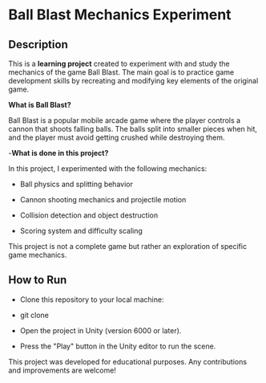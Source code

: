 # Ball Blast Mechanics Experiment

## Description

This is a **learning project** created to experiment with and study the mechanics of the game Ball Blast. The main goal is to practice game development skills by recreating and modifying key elements of the original game.

**What is Ball Blast?**

Ball Blast is a popular mobile arcade game where the player controls a cannon that shoots falling balls. The balls split into smaller pieces when hit, and the player must avoid getting crushed while destroying them.

-**What is done in this project?**

In this project, I experimented with the following mechanics:

- Ball physics and splitting behavior

- Cannon shooting mechanics and projectile motion

- Collision detection and object destruction

- Scoring system and difficulty scaling

This project is not a complete game but rather an exploration of specific game mechanics.

## How to Run

- Clone this repository to your local machine:

- git clone 

- Open the project in Unity (version 6000 or later).

- Press the "Play" button in the Unity editor to run the scene.

This project was developed for educational purposes. Any contributions and improvements are welcome! 
